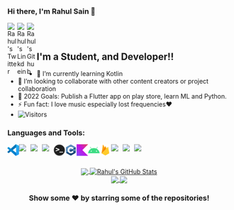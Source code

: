 ### Hi there, I'm Rahul Sain 👋

<a href="https://twitter.com/_rahulsain">
  <img align="left" alt="Rahul's Twitter" width="22px" src="https://www.freeiconspng.com/thumbs/twitter-icon/twitter-icon--flat-gradient-social-iconset--limav-2.png" />
</a>
<a href="https://www.linkedin.com/in/rahulsain/">
  <img align="left" alt="Rahul's Linkdein" width="22px" src="https://www.edigitalagency.com.au/wp-content/uploads/Linkedin-logo-icon-png.png" />
</a>
<a href="https://github.com/rahulsain">
  <img align="left" alt="Rahul's Github" width="22px" src="https://cdn0.iconfinder.com/data/icons/shift-logotypes/32/Github-512.png" />
</a>

<br/>
<br/>

<!-- [![Leetcode Stats](https://leetcard.jacoblin.cool/rahulsain?ext=contest)](https://leetcode.com/rahulsain) -->

## I'm a Student, and Developer!!

- 🌱 I’m currently learning Kotlin
- 👯 I’m looking to collaborate with other content creators or project collaboration
- 🥅 2022 Goals: Publish a Flutter app on play store, learn ML and Python.
- ⚡ Fun fact: I love music especially lost frequencies❤️
- ![Visitors](https://visitor-badge.laobi.icu/badge?page_id=rahulsain.rahulsain)

### Languages and Tools:

<img align="left" width="26px" src="https://raw.githubusercontent.com/github/explore/80688e429a7d4ef2fca1e82350fe8e3517d3494d/topics/visual-studio-code/visual-studio-code.png" />
<img align="left" width="26px" src="https://image.flaticon.com/icons/png/512/226/226777.png" />
<img align="left" width="26px" src="https://git-scm.com/images/logos/downloads/Git-Icon-1788C.png" />
<img align="left" width="26px" src="https://cdn0.iconfinder.com/data/icons/shift-logotypes/32/Github-512.png" />
<img align="left" width="26px" src="https://raw.githubusercontent.com/github/explore/80688e429a7d4ef2fca1e82350fe8e3517d3494d/topics/terminal/terminal.png" />
<img align="left" width="26px" src="https://raw.githubusercontent.com/github/explore/80688e429a7d4ef2fca1e82350fe8e3517d3494d/topics/cpp/cpp.png" />
<img align="left" width="26px" src="https://raw.githubusercontent.com/github/explore/80688e429a7d4ef2fca1e82350fe8e3517d3494d/topics/kotlin/kotlin.png" />
<img align="left" width="26px" src="https://raw.githubusercontent.com/github/explore/80688e429a7d4ef2fca1e82350fe8e3517d3494d/topics/android/android.png" />
<img align="left" width="26px" src="https://raw.githubusercontent.com/github/explore/80688e429a7d4ef2fca1e82350fe8e3517d3494d/topics/firebase/firebase.png" />
<img align="left" width="26px" src="https://cdn.worldvectorlogo.com/logos/jira-1.svg" />
<img align="left" width="26px" src="https://image.flaticon.com/icons/png/512/214/214496.png" />
<img align="left" width="26px" src="https://cdn.iconscout.com/icon/free/png-512/gitlab-282507.png" />

<br>
<br />
<br />

<div align="center">
  
<a href="https://github.com/rahulsain">
  <img align="center" src="https://github-readme-stats.vercel.app/api/top-langs/?username=rahulsain&theme=dark&hide_langs_below=1" height="220px"/>
</a>
  
<a href="https://github.com/rahulsain">
 <img align="center" src="https://github-readme-stats.vercel.app/api?username=rahulsain&show_icons=true&theme=dark&line_height=27" alt="Rahul's GitHub Stats" height="220px" />
</a>

</div>

<div align="center">
  
<a href="https://github.com/rahulsain/SharedNotes">
  <img align="center" src="https://github-readme-stats.vercel.app/api/pin/?username=rahulsain&repo=SharedNotes&theme=dark" />
</a>
<a href="https://github.com/rahulsain/CPP-DSA">
 <img align="center" src="https://github-readme-stats.vercel.app/api/pin/?username=rahulsain&repo=CPP-DSA&theme=dark" />
</a>

</div>


<div align="center">


### Show some ❤️ by starring some of the repositories!

</div>
